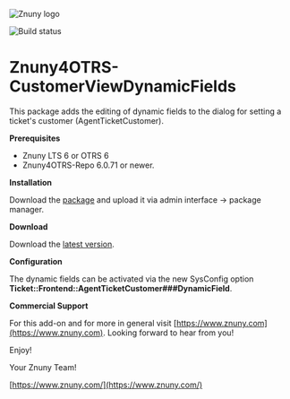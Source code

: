 ![Znuny logo](https://www.znuny.com/assets/images/logo_small.png)


![Build status](https://badge.proxy.znuny.com/Znuny4OTRS-CustomerViewDynamicFields/master)

Znuny4OTRS-CustomerViewDynamicFields
====================================
This package adds the editing of dynamic fields to the dialog for setting a ticket's customer (AgentTicketCustomer).

**Prerequisites**

- Znuny LTS 6 or OTRS 6
- Znuny4OTRS-Repo 6.0.71 or newer.

**Installation**

Download the [package](https://addons.znuny.com/api/addon_repos/public/1837/latest) and upload it via admin interface -> package manager.

**Download**

Download the [latest version](https://addons.znuny.com/api/addon_repos/public/1837/latest).

**Configuration**

The dynamic fields can be activated via the new SysConfig option __Ticket::Frontend::AgentTicketCustomer###DynamicField__.

**Commercial Support**

For this add-on and for more in general visit [https://www.znuny.com](https://www.znuny.com). Looking forward to hear from you!

Enjoy!

Your Znuny Team!

[https://www.znuny.com/](https://www.znuny.com/)
